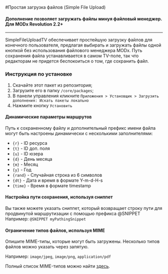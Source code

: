 #Простая загрузка файлов (Simple File Upload)
#### Дополнение позволяет загружать файлы минуя файловый менеджер. Для MODx Revolution 2.2+

------------------------------------

SimpleFileUploadTV обеспечивает простейшую загрузку файлов для конечного пользователя, предлагая выбирать и загружать файлы одной кнопкой без использования файлового менеджера MODx. Путь сохранения файла устанавливается в самом TV-поле, так что редакторам не придется беспокоиться о том, где сохранить файл.

### Инструкция по установке
1) Скачайте этот пакет из репозитория;
2) Загрузите его в папку `/core/packages`;
3) В панели управления кликните `Приложения > Установщик > Загрузить дополнения: Искать пакеты локально`
4) Нажмите кнопку `Установить`

#### Динамические параметры маршрутов
Путь к сохраненному файлу и дополнительный префикс имени файла могут быть настроены динамически с несколькими заполнителями:

* `{r}`     - ID ресурса
* `{t}`     - ID доп. поля
* `{u}`     - ID юзера
* `{d}`     - День месяца
* `{m}`     - Месяц
* `{y}`     - Год
* `{rand}`  - Случайная строка из 6 символов
* `{dt}`    - Дата и время в формате Y-m-d-H-s
* `{time}`  - Время в формате timestamp
      
#### Настройка пути сохранения, используя сниппет
Вы также можете указать сниппет, который возвращает строку пути для продвинутой маршрутизации с помощью префикса @SNIPPET
Например: `@SNIPPET myPathingSnippet`


#### Ограничение типов файлов, используя MIME
Опишите MIME-типы, которые могут быть загружены. Несколько типов файлов можно указать через запятую.

Например: `image/jpeg`, `image/png`, `application/pdf` 

Полный список MIME-типов можно найти [здесь](http://webdesign.about.com/od/multimedia/a/mime-types-by-file-extension.htm).